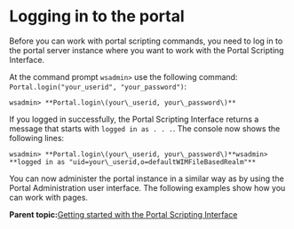 # Logging in to the portal

Before you can work with portal scripting commands, you need to log in to the portal server instance where you want to work with the Portal Scripting Interface.

At the command prompt `wsadmin>` use the following command: `Portal.login("your_userid", "your_password")`:

```
wsadmin> **Portal.login\(your\_userid, your\_password\)**
```

If you logged in successfully, the Portal Scripting Interface returns a message that starts with `logged in as . . .`. The console now shows the following lines:

```
wsadmin> **Portal.login\(your\_userid, your\_password\)**wsadmin> 
**logged in as "uid=your\_userid,o=defaultWIMFileBasedRealm"**

```

You can now administer the portal instance in a similar way as by using the Portal Administration user interface. The following examples show how you can work with pages.

**Parent topic:**[Getting started with the Portal Scripting Interface](../admin-system/adpsi_start.md)

